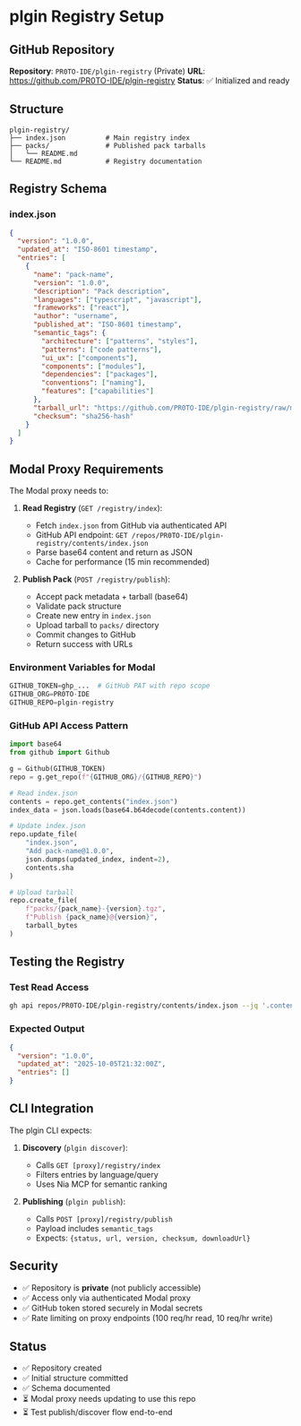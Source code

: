 # plgin Registry Setup

## GitHub Repository

**Repository**: `PR0TO-IDE/plgin-registry` (Private)
**URL**: https://github.com/PR0TO-IDE/plgin-registry
**Status**: ✅ Initialized and ready

## Structure

```
plgin-registry/
├── index.json          # Main registry index
├── packs/              # Published pack tarballs
│   └── README.md
└── README.md           # Registry documentation
```

## Registry Schema

### index.json
```json
{
  "version": "1.0.0",
  "updated_at": "ISO-8601 timestamp",
  "entries": [
    {
      "name": "pack-name",
      "version": "1.0.0",
      "description": "Pack description",
      "languages": ["typescript", "javascript"],
      "frameworks": ["react"],
      "author": "username",
      "published_at": "ISO-8601 timestamp",
      "semantic_tags": {
        "architecture": ["patterns", "styles"],
        "patterns": ["code patterns"],
        "ui_ux": ["components"],
        "components": ["modules"],
        "dependencies": ["packages"],
        "conventions": ["naming"],
        "features": ["capabilities"]
      },
      "tarball_url": "https://github.com/PR0TO-IDE/plgin-registry/raw/main/packs/pack-name-1.0.0.tgz",
      "checksum": "sha256-hash"
    }
  ]
}
```

## Modal Proxy Requirements

The Modal proxy needs to:

1. **Read Registry** (`GET /registry/index`):
   - Fetch `index.json` from GitHub via authenticated API
   - GitHub API endpoint: `GET /repos/PR0TO-IDE/plgin-registry/contents/index.json`
   - Parse base64 content and return as JSON
   - Cache for performance (15 min recommended)

2. **Publish Pack** (`POST /registry/publish`):
   - Accept pack metadata + tarball (base64)
   - Validate pack structure
   - Create new entry in `index.json`
   - Upload tarball to `packs/` directory
   - Commit changes to GitHub
   - Return success with URLs

### Environment Variables for Modal

```python
GITHUB_TOKEN=ghp_...  # GitHub PAT with repo scope
GITHUB_ORG=PR0TO-IDE
GITHUB_REPO=plgin-registry
```

### GitHub API Access Pattern

```python
import base64
from github import Github

g = Github(GITHUB_TOKEN)
repo = g.get_repo(f"{GITHUB_ORG}/{GITHUB_REPO}")

# Read index.json
contents = repo.get_contents("index.json")
index_data = json.loads(base64.b64decode(contents.content))

# Update index.json
repo.update_file(
    "index.json",
    "Add pack-name@1.0.0",
    json.dumps(updated_index, indent=2),
    contents.sha
)

# Upload tarball
repo.create_file(
    f"packs/{pack_name}-{version}.tgz",
    f"Publish {pack_name}@{version}",
    tarball_bytes
)
```

## Testing the Registry

### Test Read Access
```bash
gh api repos/PR0TO-IDE/plgin-registry/contents/index.json --jq '.content' | base64 -d
```

### Expected Output
```json
{
  "version": "1.0.0",
  "updated_at": "2025-10-05T21:32:00Z",
  "entries": []
}
```

## CLI Integration

The plgin CLI expects:

1. **Discovery** (`plgin discover`):
   - Calls `GET [proxy]/registry/index`
   - Filters entries by language/query
   - Uses Nia MCP for semantic ranking

2. **Publishing** (`plgin publish`):
   - Calls `POST [proxy]/registry/publish`
   - Payload includes `semantic_tags`
   - Expects: `{status, url, version, checksum, downloadUrl}`

## Security

- ✅ Repository is **private** (not publicly accessible)
- ✅ Access only via authenticated Modal proxy
- ✅ GitHub token stored securely in Modal secrets
- ✅ Rate limiting on proxy endpoints (100 req/hr read, 10 req/hr write)

## Status

- ✅ Repository created
- ✅ Initial structure committed
- ✅ Schema documented
- ⏳ Modal proxy needs updating to use this repo
- ⏳ Test publish/discover flow end-to-end
